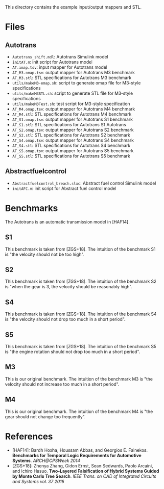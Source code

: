 This directory contains the example input/output mappers and STL.

Files
=====

Autotrans
---------

- `Autotrans_shift.mdl`: Autotrans Simulink model
- `initAT.m`: init script for Autotrans model
- `AT.imap.tsv`: input mapper for Autotrans model
- `AT_M3.omap.tsv`: output mapper for Autotrans M3 benchmark
- `AT_M3.stl`: STL specifications for Autotrans M3 benchmark
- `utils/makeM3-omap.sh`: script to generate omap file for M3-style specifications
- `utils/makeM3STL.sh`: script to generate STL file for M3-style specifications
- `utils/makeM3Test.sh`: test script for M3-style specification
- `AT_M4.omap.tsv`: output mapper for Autotrans M4 benchmark
- `AT_M4.stl`: STL specifications for Autotrans M4 benchmark
- `AT_S1.omap.tsv`: output mapper for Autotrans S1 benchmark
- `AT_S1.stl`: STL specifications for Autotrans S1 Autotrans
- `AT_S2.omap.tsv`: output mapper for Autotrans S2 benchmark
- `AT_S2.stl`: STL specifications for Autotrans S2 benchmark
- `AT_S4.omap.tsv`: output mapper for Autotrans S4 benchmark
- `AT_S4.stl`: STL specifications for Autotrans S4 benchmark
- `AT_S5.omap.tsv`: output mapper for Autotrans S5 benchmark
- `AT_S5.stl`: STL specifications for Autotrans S5 benchmark

Abstractfuelcontrol
-------------------

- `Abstractfuelcontrol_breach.slxc`: Abstract fuel control Simulink model
- `initAFC.m`: init script for Abstract fuel control model

Benchmarks
==========

The Autotrans is an automatic transmission model in [HAF14]. 

S1
--

This benchmark is taken from [ZGS+18].
The intuition of the benchmark S1 is "the velocity should not be too high".

S2
--

This benchmark is taken from [ZGS+18].
The intuition of the benchmark S2 is "when the gear is 3, the velocity should be reasonably high".

S4
--

This benchmark is taken from [ZGS+18].
The intuition of the benchmark S4 is "the velocity should not drop too much in a short period".

S5
--

This benchmark is taken from [ZGS+18].
The intuition of the benchmark S5 is "the engine rotation should not drop too much in a short period".

M3
--

This is our original benchmark.
The intuition of the benchmark M3 is "the velocity should not increase too much in a short period".

M4
--

This is our original benchmark.
The intuition of the benchmark M4 is "the gear should not change too frequently".

References
==========

- [HAF14]: Bardh Hoxha, Houssam Abbas, and Georgios E. Fainekos. **Benchmarks for Temporal Logic Requirements for Automotive Systems**. *ARCH@CPSWeek 2014*
- [ZGS+18]: Zhenya Zhang, Gidon Ernst, Sean Sedwards, Paolo Arcaini, and Ichiro Hasuo. **Two-Layered Falsification of Hybrid Systems Guided by Monte Carlo Tree Search**. *IEEE Trans. on CAD of Integrated Circuits and Systems vol. 37 2018*
